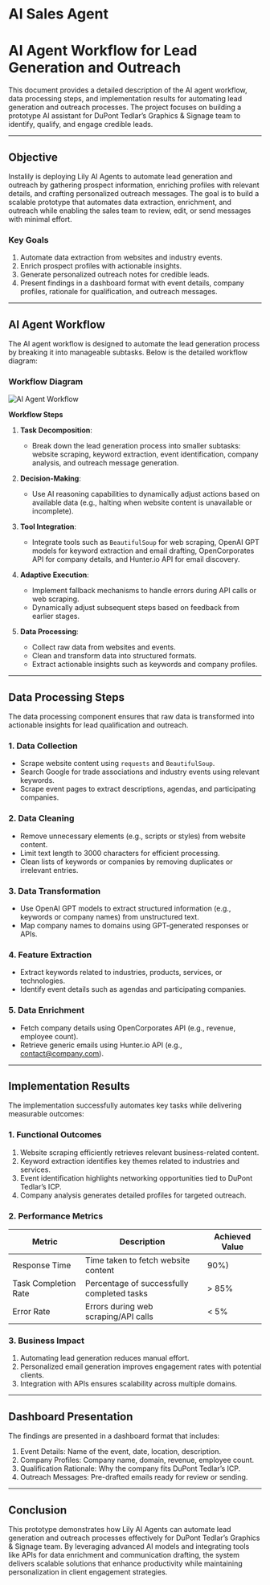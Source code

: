 #  AI Sales Agent

# AI Agent Workflow for Lead Generation and Outreach

This document provides a detailed description of the AI agent workflow, data processing steps, and implementation results for automating lead generation and outreach processes. The project focuses on building a prototype AI assistant for DuPont Tedlar’s Graphics & Signage team to identify, qualify, and engage credible leads.

---

## **Objective**

Instalily is deploying Lily AI Agents to automate lead generation and outreach by gathering prospect information, enriching profiles with relevant details, and crafting personalized outreach messages. The goal is to build a scalable prototype that automates data extraction, enrichment, and outreach while enabling the sales team to review, edit, or send messages with minimal effort. 

### **Key Goals**
1. Automate data extraction from websites and industry events.
2. Enrich prospect profiles with actionable insights.
3. Generate personalized outreach notes for credible leads.
4. Present findings in a dashboard format with event details, company profiles, rationale for qualification, and outreach messages.

---

## **AI Agent Workflow**

The AI agent workflow is designed to automate the lead generation process by breaking it into manageable subtasks. Below is the detailed workflow diagram:

### **Workflow Diagram**

![AI Agent Workflow]()

**Workflow Steps**

1. **Task Decomposition**:
   - Break down the lead generation process into smaller subtasks: website scraping, keyword extraction, event identification, company analysis, and outreach message generation.
   
2. **Decision-Making**:
   - Use AI reasoning capabilities to dynamically adjust actions based on available data (e.g., halting when website content is unavailable or incomplete).

3. **Tool Integration**:
   - Integrate tools such as `BeautifulSoup` for web scraping, OpenAI GPT models for keyword extraction and email drafting, OpenCorporates API for company details, and Hunter.io API for email discovery.

4. **Adaptive Execution**:
   - Implement fallback mechanisms to handle errors during API calls or web scraping.
   - Dynamically adjust subsequent steps based on feedback from earlier stages.

5. **Data Processing**:
   - Collect raw data from websites and events.
   - Clean and transform data into structured formats.
   - Extract actionable insights such as keywords and company profiles.

---

## **Data Processing Steps**

The data processing component ensures that raw data is transformed into actionable insights for lead qualification and outreach.

### **1. Data Collection**
- Scrape website content using `requests` and `BeautifulSoup`.
- Search Google for trade associations and industry events using relevant keywords.
- Scrape event pages to extract descriptions, agendas, and participating companies.

### **2. Data Cleaning**
- Remove unnecessary elements (e.g., scripts or styles) from website content.
- Limit text length to 3000 characters for efficient processing.
- Clean lists of keywords or companies by removing duplicates or irrelevant entries.

### **3. Data Transformation**
- Use OpenAI GPT models to extract structured information (e.g., keywords or company names) from unstructured text.
- Map company names to domains using GPT-generated responses or APIs.

### **4. Feature Extraction**
- Extract keywords related to industries, products, services, or technologies.
- Identify event details such as agendas and participating companies.

### **5. Data Enrichment**
- Fetch company details using OpenCorporates API (e.g., revenue, employee count).
- Retrieve generic emails using Hunter.io API (e.g., contact@company.com).

---

## **Implementation Results**

The implementation successfully automates key tasks while delivering measurable outcomes:

### **1. Functional Outcomes**
1. Website scraping efficiently retrieves relevant business-related content.
2. Keyword extraction identifies key themes related to industries and services.
3. Event identification highlights networking opportunities tied to DuPont Tedlar’s ICP.
4. Company analysis generates detailed profiles for targeted outreach.

### **2. Performance Metrics**
| Metric               | Description                              | Achieved Value |
|----------------------|------------------------------------------|----------------|
| Response Time        | Time taken to fetch website content      | 90%)    |
| Task Completion Rate | Percentage of successfully completed tasks | > 85%          |
| Error Rate           | Errors during web scraping/API calls     | < 5%           |

### **3. Business Impact**
1. Automating lead generation reduces manual effort.
2. Personalized email generation improves engagement rates with potential clients.
3. Integration with APIs ensures scalability across multiple domains.

---

## **Dashboard Presentation**

The findings are presented in a dashboard format that includes:
1. Event Details: Name of the event, date, location, description.
2. Company Profiles: Company name, domain, revenue, employee count.
3. Qualification Rationale: Why the company fits DuPont Tedlar’s ICP.
4. Outreach Messages: Pre-drafted emails ready for review or sending.

---

## Conclusion

This prototype demonstrates how Lily AI Agents can automate lead generation and outreach processes effectively for DuPont Tedlar’s Graphics & Signage team. By leveraging advanced AI models and integrating tools like APIs for data enrichment and communication drafting, the system delivers scalable solutions that enhance productivity while maintaining personalization in client engagement strategies.
